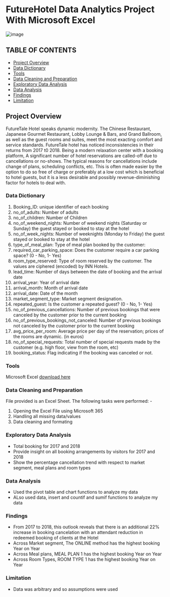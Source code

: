 # FutureHotel Data Analytics Project With Microsoft Excel
![image](https://github.com/kayfreeman/ExcelProjects/assets/46418844/d9750ccd-68fb-4acd-8ced-afb77da3d39d)

## TABLE OF CONTENTS
- [Project Overview](#project-overview)
- [Data Dictionary](#data-dictionary)
- [Tools](#tools)
- [Data Cleaning and Preparation](#data-cleaning-and-preparation)
- [Exploratory Data Analysis](#exploratory-data-analysis)
- [Data Analysis](#data-analysis)
- [Findings](#findings)
- [Limitation](#limitation)

## Project Overview
FutureTale Hotel speaks dynamic modernity. The Chinese Restaurant, Japanese Gourmet Restaurant, Lobby Lounge & Bars, and Grand Ballroom, as well as the guest rooms and suites, meet the most exacting comfort and service standards.
FutureTale hotel has noticed inconsistencies in their returns from 2017 t0 2018. Being a modern relaxation center with a booking platform, A significant number of hotel reservations are called-off due to cancellations or no-shows. The typical reasons for cancellations include change of plans, scheduling conflicts, etc. This is often made easier by the option to do so free of charge or preferably at a low cost which is beneficial to hotel guests, but it is a less desirable and possibly revenue-diminishing factor for hotels to deal with.

### Data Dictionary
1. Booking_ID: unique identifier of each booking
2. no_of_adults: Number of adults
3. no_of_children: Number of Children
4. no_of_weekend_nights: Number of weekend nights (Saturday or Sunday) the guest stayed or booked to stay at the hotel
5. no_of_week_nights: Number of weeknights (Monday to Friday) the guest stayed or booked to stay at the hotel
6. type_of_meal_plan: Type of meal plan booked by the customer:
7. required_car_parking_space: Does the customer require a car parking space? (0 - No, 1- Yes)
8. room_type_reserved: Type of room reserved by the customer. The values are ciphered (encoded) by INN Hotels.
9. lead_time: Number of days between the date of booking and the arrival date
10. arrival_year: Year of arrival date
11. arrival_month: Month of arrival date
12. arrival_date: Date of the month
13. market_segment_type: Market segment designation.
14. repeated_guest: Is the customer a repeated guest? (0 - No, 1- Yes)
15. no_of_previous_cancellations: Number of previous bookings that were canceled by the customer prior to the current booking
16. no_of_previous_bookings_not_canceled: Number of previous bookings not canceled by the customer prior to the current booking
17. avg_price_per_room: Average price per day of the reservation; prices of the rooms are dynamic. (in euros)
18. no_of_special_requests: Total number of special requests made by the customer (e.g. high floor, view from the room, etc)
19. booking_status: Flag indicating if the booking was canceled or not.

### Tools
Microsoft Excel [download here](https://microsoft.com)

### Data Cleaning and Preparation
File provided is an Excel Sheet. The following tasks were performed: -
1. Opening the Excel File using Microsoft 365
2. Handling all missing data/values
3. Data cleaning and formating

### Exploratory Data Analysis
- Total booking for 2017 and 2018
- Provide insight on all booking arrangements by visitors for 2017 and 2018
- Show the percentage cancellation trend with respect to market segment, meal plans and room types

### Data Analysis
- Used the pivot table and chart functions to analyze my data
- ALso used data, insert and countif and sumif functions to analyze my data

### Findings
- From 2017 to 2018, this outlook reveals that there is an additional 22% increase in booking cancelation with an attendant reduction in redeemed booking of clients at the Hotel
- Across Market segment, The ONLINE method has the highest booking Year on Year 
- Across Meal plans, MEAL PLAN 1 has the highest booking Year on Year
- Across Room Types, ROOM TYPE 1 has the highest booking Year on Year

### Limitation
- Data was arbitrary and so assumptions were used

